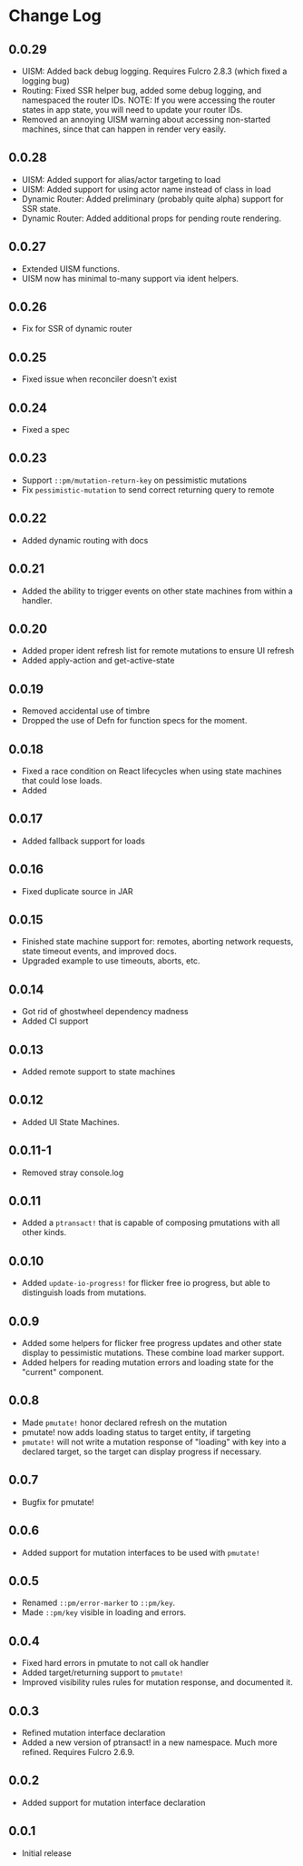 # Change Log

0.0.29
------
- UISM: Added back debug logging. Requires Fulcro 2.8.3 (which fixed a logging bug)
- Routing: Fixed SSR helper bug, added some debug logging, and namespaced the router IDs.
NOTE: If you were accessing the router states in app state, you will need to update your router IDs.
- Removed an annoying UISM warning about accessing non-started machines, since 
that can happen in render very easily.

0.0.28
------
- UISM: Added support for alias/actor targeting to load 
- UISM: Added support for using actor name instead of class in load
- Dynamic Router: Added preliminary (probably quite alpha) support for SSR state.
- Dynamic Router: Added additional props for pending route rendering.

0.0.27
------
- Extended UISM functions.
- UISM now has minimal to-many support via ident helpers.

0.0.26
------
- Fix for SSR of dynamic router

0.0.25
------
- Fixed issue when reconciler doesn't exist

0.0.24
------
- Fixed a spec

0.0.23
------
- Support `::pm/mutation-return-key` on pessimistic mutations
- Fix `pessimistic-mutation` to send correct returning query to remote

0.0.22
------
- Added dynamic routing with docs

0.0.21
------
- Added the ability to trigger events on other state machines from within a handler.

0.0.20
------
- Added proper ident refresh list for remote mutations to ensure UI refresh
- Added apply-action and get-active-state

0.0.19
------
- Removed accidental use of timbre
- Dropped the use of Defn for function specs for the moment.

0.0.18
------
- Fixed a race condition on React lifecycles when using state machines that could lose loads.
- Added

0.0.17
------
- Added fallback support for loads

0.0.16
------
- Fixed duplicate source in JAR

0.0.15
------
- Finished state machine support for: remotes, aborting network
requests, state timeout events, and improved docs.
- Upgraded example to use timeouts, aborts, etc.

0.0.14
------
- Got rid of ghostwheel dependency madness
- Added CI support

0.0.13
------
- Added remote support to state machines

0.0.12
------
- Added UI State Machines.

0.0.11-1
--------
- Removed stray console.log 

0.0.11
------
- Added a `ptransact!` that is capable of composing pmutations with all other kinds.

0.0.10
------
- Added `update-io-progress!` for flicker free io progress, but able to distinguish
loads from mutations.

0.0.9
-----
- Added some helpers for flicker free progress updates and other state
display to pessimistic mutations. These combine load marker support.
- Added helpers for reading mutation errors and loading state for
the "current" component.

0.0.8
-----
- Made `pmutate!` honor declared refresh on the mutation
- pmutate! now adds loading status to target entity, if targeting
- `pmutate!` will not write a mutation response of "loading" with key into a
declared target, so the target can display progress if necessary.

0.0.7
-----
- Bugfix for pmutate!

0.0.6
-----
- Added support for mutation interfaces to be used with `pmutate!`

0.0.5
-----
- Renamed `::pm/error-marker` to `::pm/key`.
- Made `::pm/key` visible in loading and errors.

0.0.4
-----
- Fixed hard errors in pmutate to not call ok handler
- Added target/returning support to `pmutate!`
- Improved visibility rules rules for mutation response, and documented it.

0.0.3
-----
- Refined mutation interface declaration
- Added a new version of ptransact! in a new namespace. Much more refined.
  Requires Fulcro 2.6.9.

0.0.2
-----
- Added support for mutation interface declaration

0.0.1
-----
- Initial release
